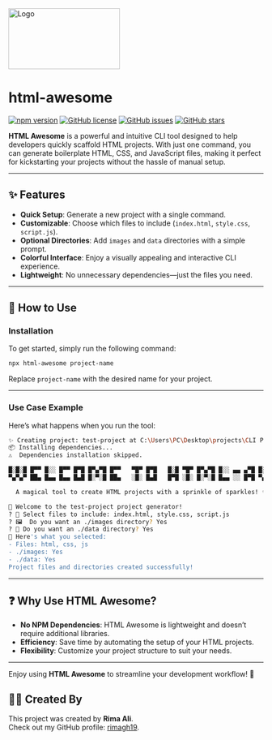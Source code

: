 <img src="https://i.ibb.co/Dgfb0n8p/image.png" alt="Logo" width="220" height="120" > 

# html-awesome


[![npm version](https://badge.fury.io/js/html-awesome.svg)](https://badge.fury.io/js/html-awesome)
[![GitHub license](https://img.shields.io/github/license/rimagh19/html-awesome)](https://github.com/rimagh19/html-awesome/blob/main/LICENSE)
[![GitHub issues](https://img.shields.io/github/issues/rimagh19/html-awesome)](https://github.com/rimagh19/html-awesome/issues)
[![GitHub stars](https://img.shields.io/github/stars/rimagh19/html-awesome)](https://github.com/rimagh19/html-awesome/stargazers)

**HTML Awesome** is a powerful and intuitive CLI tool designed to help developers quickly scaffold HTML projects. With just one command, you can generate boilerplate HTML, CSS, and JavaScript files, making it perfect for kickstarting your projects without the hassle of manual setup.

---

## ✨ Features

- **Quick Setup**: Generate a new project with a single command.
- **Customizable**: Choose which files to include (`index.html`, `style.css`, `script.js`).
- **Optional Directories**: Add `images` and `data` directories with a simple prompt.
- **Colorful Interface**: Enjoy a visually appealing and interactive CLI experience.
- **Lightweight**: No unnecessary dependencies—just the files you need.

---

## 🚀 How to Use

### Installation

To get started, simply run the following command:

```bash
npx html-awesome project-name
```

Replace `project-name` with the desired name for your project.

---

### Use Case Example

Here’s what happens when you run the tool:

```bash
✨ Creating project: test-project at C:\Users\PC\Desktop\projects\CLI PROJECT\html-awesome\test-project
📦 Installing dependencies...
⚠️  Dependencies installation skipped.

█░█░█ █▀▀ █░░ █▀▀ █▀█ █▀▄▀█ █▀▀   ▀█▀ █▀█   █░█ ▀█▀ █▀▄▀█ █░░ ▄▄ ▄▀█ █░█░█ █▀▀ █▀ █▀█ █▀▄▀█ █▀▀
▀▄▀▄▀ ██▄ █▄▄ █▄▄ █▄█ █░▀░█ ██▄   ░█░ █▄█   █▀█ ░█░ █░▀░█ █▄▄ ░░ █▀█ ▀▄▀▄▀ ██▄ ▄█ █▄█ █░▀░█ ██▄

  A magical tool to create HTML projects with a sprinkle of sparkles! ✨

🌟 Welcome to the test-project project generator!
? 📄 Select files to include: index.html, style.css, script.js
? 🖼️  Do you want an ./images directory? Yes
? 📂 Do you want an ./data directory? Yes
🎉 Here's what you selected:
- Files: html, css, js
- ./images: Yes
- ./data: Yes
Project files and directories created successfully!
```

---

## ❓ Why Use HTML Awesome?

- **No NPM Dependencies**: HTML Awesome is lightweight and doesn’t require additional libraries.
- **Efficiency**: Save time by automating the setup of your HTML projects.
- **Flexibility**: Customize your project structure to suit your needs.

---

Enjoy using **HTML Awesome** to streamline your development workflow! 🚀


## 👩‍💻 Created By

This project was created by **Rima Ali**.  
Check out my GitHub profile: [rimagh19](https://github.com/rimagh19).
